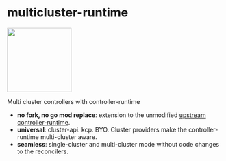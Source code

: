 # multicluster-runtime

<img src="https://github.com/user-attachments/assets/bfb80971-1ec1-4922-b201-b23f522f829d" width="150">
<br/>

Multi cluster controllers with controller-runtime
- **no fork, no go mod replace**: extension to the unmodified [upstream controller-runtime](https://github.com/kubernetes-sigs/controller-runtime).
- **universal**: cluster-api. kcp. BYO. Cluster providers make the controller-runtime multi-cluster aware.
- **seamless**: single-cluster and multi-cluster mode without code changes to the reconcilers.
